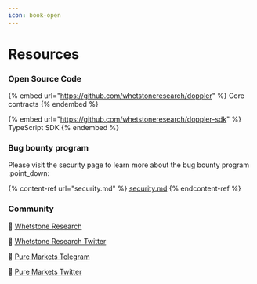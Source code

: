 ```yaml
---
icon: book-open
---
```


# Resources

### Open Source Code

{% embed url="https://github.com/whetstoneresearch/doppler" %}
Core contracts
{% endembed %}

{% embed url="https://github.com/whetstoneresearch/doppler-sdk" %}
TypeScript SDK
{% endembed %}



### Bug bounty program

Please visit the security page to learn more about the bug bounty program :point\_down:

{% content-ref url="security.md" %}
[security.md](security.md)
{% endcontent-ref %}



### Community

:link: [Whetstone Research](https://whetstone.cc/)&#x20;

:link: [Whetstone Research Twitter](https://x.com/whetstonedotcc)

:link: [Pure Markets Telegram](https://t.me/pure_markets)&#x20;

:link: [Pure Markets Twitter](https://x.com/pure_markets)

